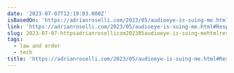 ```yaml
---
date: '2023-07-07T12:19:03.000Z'
isBasedOn: 'https://adrianroselli.com/2023/05/audioeye-is-suing-me.html#Response'
link: 'https://adrianroselli.com/2023/05/audioeye-is-suing-me.html#Response'
slug: 2023-07-07-httpsadrianrosellicom202305audioeye-is-suing-mehtmlresponse
tags:
  - law and order
  - tech
title: 'https://adrianroselli.com/2023/05/audioeye-is-suing-me.html#Response'
---
```


